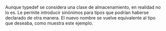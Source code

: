 Aunque typedef se considera una clase de almacenamiento, en realidad no lo es. Le permite introducir sinónimos para tipos que podrían haberse declarado de otra manera. El nuevo nombre se vuelve equivalente al tipo que deseaba, como muestra este ejemplo.